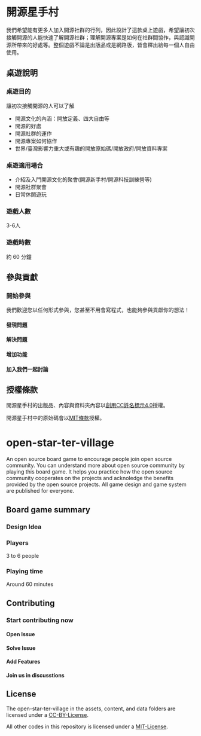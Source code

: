 # 開源星手村

我們希望能有更多人加入開源社群的行列，因此設計了這款桌上遊戲，希望讓初次接觸開源的人能快速了解開源社群；理解開源專案是如何在社群間協作，與認識開源所帶來的好處等。整個遊戲不論是出版品或是網路版，皆會釋出給每一個人自由使用。

## 桌遊說明

### 桌遊目的

讓初次接觸開源的人可以了解

* 開源文化的內涵：開放定義、四大自由等
* 開源的好處
* 開源社群的運作
* 開源專案如何協作
* 世界/臺灣影響力重大或有趣的開放原始碼/開放政府/開放資料專案

### 桌遊適用場合

* 介紹及入門開源文化的聚會(開源新手村/開源科技訓練營等)
* 開源社群聚會
* 日常休閒遊玩

### 遊戲人數

3-6人

### 遊戲時數

約 60 分鐘

## 參與貢獻

### 開始參與

我們歡迎您以任何形式參與，您甚至不用會寫程式，也能夠參與貢獻你的想法！

#### 發現問題

#### 解決問題

#### 增加功能

#### 加入我們一起討論

## 授權條款

開源星手村的出版品、內容與資料夾內容以[創用CC姓名標示4.0](./LICENSE)授權。

開源星手村中的原始碼會以[MIT條款](./LICENSE-CODE)授權。

# open-star-ter-village

An open source board game to encourage people join open source community. You can understand more about open source community by playing this board game. It helps you practice how the open source community cooperates on the projects and acknoledge the benefits provided by the open source projects. All game design and game system are published for everyone.

## Board game summary

### Design Idea

### Players

3 to 6 people

### Playing time

Around 60 minutes

## Contributing

### Start contributing now

#### Open Issue

#### Solve Issue

#### Add Features

#### Join us in discusstions

## License

The open-star-ter-village in the assets, content, and data folders are licensed under a [CC-BY-License](./LICENSE).

All other codes in this repository is licensed under a [MIT-License](./LICENSE-CODE).

